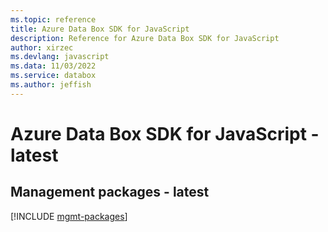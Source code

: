 ```yaml
---
ms.topic: reference
title: Azure Data Box SDK for JavaScript
description: Reference for Azure Data Box SDK for JavaScript
author: xirzec
ms.devlang: javascript
ms.data: 11/03/2022
ms.service: databox
ms.author: jeffish
---
```

# Azure Data Box SDK for JavaScript - latest

## Management packages - latest
[!INCLUDE [mgmt-packages](data-box-mgmt-index.md)]